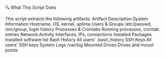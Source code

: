 🔍 What This Script Does

This script extracts the following artifacts:
Artifact	Description
System Information	Hostname, OS, kernel, uptime
Users & Groups	/etc/passwd, /etc/group, login history
Processes & Crontabs	Running processes, crontab entries
Network Activity	Interfaces, IPs, connections
Installed Packages	Installed software list
Bash History	All users' .bash_history
SSH Keys	All users' SSH keys
System Logs	/var/log
Mounted Drives	Drives and mount points
